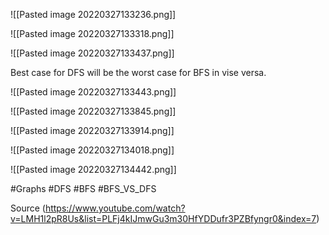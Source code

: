 ![[Pasted image 20220327133236.png]]

![[Pasted image 20220327133318.png]]

![[Pasted image 20220327133437.png]]

Best case for DFS will be the worst case for BFS in vise versa.

![[Pasted image 20220327133443.png]]

![[Pasted image 20220327133845.png]]

![[Pasted image 20220327133914.png]]

![[Pasted image 20220327134018.png]]

![[Pasted image 20220327134442.png]]

#Graphs #DFS #BFS #BFS_VS_DFS

Source (https://www.youtube.com/watch?v=LMH1l2pR8Us&list=PLFj4kIJmwGu3m30HfYDDufr3PZBfyngr0&index=7)